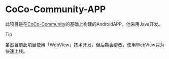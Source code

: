 # CoCo-Community-APP
此项目是在[CoCo-Community](github.com/zitzhen/CoCo-Comunity)的基础上构建的AndroidAPP，他采用Java开发。
>[!tip]
>
>虽然目前此项目使用「WebView」技术开发，但后期会更改，使用WebView只为快速上线。
